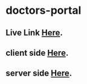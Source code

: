 # doctors-portal

## Live Link [Here](https://doctors-portal-78069.web.app/).

## client side [Here](https://github.com/itskawsarjamil/doctors-portal-client).

## server side [Here](https://github.com/itskawsarjamil/doctors-portal-server).

